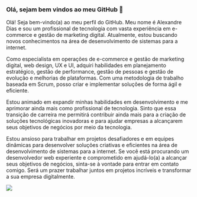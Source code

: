 ### Olá, sejam bem vindos ao meu GitHub 👋

Olá! Seja bem-vindo(a) ao meu perfil do GitHub. Meu nome é Alexandre Dias e sou um profissional de tecnologia com vasta experiência em e-commerce e gestão de marketing digital. Atualmente, estou buscando novos conhecimentos na área de desenvolvimento de sistemas para a internet.

Como especialista em operações de e-commerce e gestão de marketing digital, web design, UX e UI, adquiri habilidades em planejamento estratégico, gestão de performance, gestão de pessoas e gestão de evolução e melhorias de plataformas. Com uma metodologia de trabalho baseada em Scrum, posso criar e implementar soluções de forma ágil e eficiente.

Estou animado em expandir minhas habilidades em desenvolvimento e me aprimorar ainda mais como profissional de tecnologia. Sinto que essa transição de carreira me permitirá contribuir ainda mais para a criação de soluções tecnológicas inovadoras e para ajudar empresas a alcançarem seus objetivos de negócios por meio da tecnologia.

Estou ansioso para trabalhar em projetos desafiadores e em equipes dinâmicas para desenvolver soluções criativas e eficientes na área de desenvolvimento de sistemas para a internet. Se você está procurando um desenvolvedor web experiente e comprometido em ajudá-lo(a) a alcançar seus objetivos de negócios, sinta-se à vontade para entrar em contato comigo. Será um prazer trabalhar juntos em projetos incríveis e transformar a sua empresa digitalmente.  

![](https://github-readme-stats.vercel.app/api?username=jrdiiaas)
<!--
**jrdiiaas/jrdiiaas** is a ✨ _special_ ✨ repository because its `README.md` (this file) appears on your GitHub profile.

Here are some ideas to get you started:
- Hi there 👋
- 🔭 I’m currently working on ...
- 🌱 I’m currently learning ...
- 👯 I’m looking to collaborate on ...
- 🤔 I’m looking for help with ...
- 💬 Ask me about ...
- 📫 How to reach me: ...
- 😄 Pronouns: ...
- ⚡ Fun fact: ...
-->
